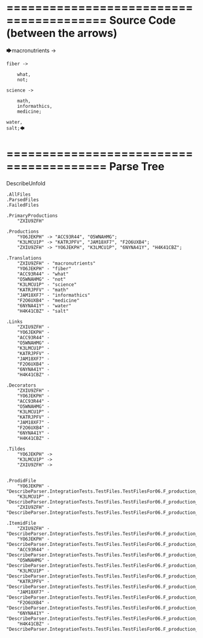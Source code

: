========================================
Source Code (between the arrows)
========================================

🡆macronutrients ->

    fiber ->

        what,
        not;
	
	science ->
		
		math,
		informathics,
		medicine;
    
    water,
    salt;🡄

========================================
Parse Tree
========================================
DescribeUnfold

    .AllFiles
    .ParsedFiles
    .FailedFiles

    .PrimaryProductions
        "ZXIU9ZFH" 

    .Productions
        "YO6JEKPH" -> "ACC93R44", "O5WNAHMG";
        "K3LMCU1P" -> "KATRJPFV", "JAM18XF7", "F2O6UXB4";
        "ZXIU9ZFH" -> "YO6JEKPH", "K3LMCU1P", "6NYNA41Y", "H4K41CBZ";

    .Translations
        "ZXIU9ZFH" - "macronutrients"
        "YO6JEKPH" - "fiber"
        "ACC93R44" - "what"
        "O5WNAHMG" - "not"
        "K3LMCU1P" - "science"
        "KATRJPFV" - "math"
        "JAM18XF7" - "informathics"
        "F2O6UXB4" - "medicine"
        "6NYNA41Y" - "water"
        "H4K41CBZ" - "salt"

    .Links
        "ZXIU9ZFH" - 
        "YO6JEKPH" - 
        "ACC93R44" - 
        "O5WNAHMG" - 
        "K3LMCU1P" - 
        "KATRJPFV" - 
        "JAM18XF7" - 
        "F2O6UXB4" - 
        "6NYNA41Y" - 
        "H4K41CBZ" - 

    .Decorators
        "ZXIU9ZFH" - 
        "YO6JEKPH" - 
        "ACC93R44" - 
        "O5WNAHMG" - 
        "K3LMCU1P" - 
        "KATRJPFV" - 
        "JAM18XF7" - 
        "F2O6UXB4" - 
        "6NYNA41Y" - 
        "H4K41CBZ" - 

    .Tildes
        "YO6JEKPH" -> 
        "K3LMCU1P" -> 
        "ZXIU9ZFH" -> 


    .ProdidFile
        "YO6JEKPH" - "DescribeParser.IntegrationTests.TestFiles.TestFilesFor06.F_production_in_production4.ds"
        "K3LMCU1P" - "DescribeParser.IntegrationTests.TestFiles.TestFilesFor06.F_production_in_production4.ds"
        "ZXIU9ZFH" - "DescribeParser.IntegrationTests.TestFiles.TestFilesFor06.F_production_in_production4.ds"

    .ItemidFile
        "ZXIU9ZFH" - "DescribeParser.IntegrationTests.TestFiles.TestFilesFor06.F_production_in_production4.ds"
        "YO6JEKPH" - "DescribeParser.IntegrationTests.TestFiles.TestFilesFor06.F_production_in_production4.ds"
        "ACC93R44" - "DescribeParser.IntegrationTests.TestFiles.TestFilesFor06.F_production_in_production4.ds"
        "O5WNAHMG" - "DescribeParser.IntegrationTests.TestFiles.TestFilesFor06.F_production_in_production4.ds"
        "K3LMCU1P" - "DescribeParser.IntegrationTests.TestFiles.TestFilesFor06.F_production_in_production4.ds"
        "KATRJPFV" - "DescribeParser.IntegrationTests.TestFiles.TestFilesFor06.F_production_in_production4.ds"
        "JAM18XF7" - "DescribeParser.IntegrationTests.TestFiles.TestFilesFor06.F_production_in_production4.ds"
        "F2O6UXB4" - "DescribeParser.IntegrationTests.TestFiles.TestFilesFor06.F_production_in_production4.ds"
        "6NYNA41Y" - "DescribeParser.IntegrationTests.TestFiles.TestFilesFor06.F_production_in_production4.ds"
        "H4K41CBZ" - "DescribeParser.IntegrationTests.TestFiles.TestFilesFor06.F_production_in_production4.ds"

